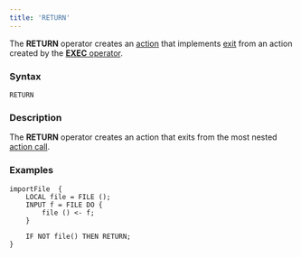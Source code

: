 ```yaml
---
title: 'RETURN'
---
```


The **RETURN** operator creates an [action](Actions.md) that implements [exit](Exit_RETURN_.md) from an action created by the [**EXEC** operator](Call_EXEC_.md).

### Syntax

    RETURN

### Description

The **RETURN** operator creates an action that exits from the most nested [action call](Call_EXEC_.md). 

### Examples


```lsf
importFile  {
    LOCAL file = FILE ();
    INPUT f = FILE DO {
        file () <- f;
    }

    IF NOT file() THEN RETURN;
}
```

  
